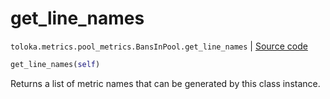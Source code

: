 # get_line_names
`toloka.metrics.pool_metrics.BansInPool.get_line_names` | [Source code](https://github.com/Toloka/toloka-kit/blob/v1.1.2/src/metrics/pool_metrics.py#L480)

```python
get_line_names(self)
```

Returns a list of metric names that can be generated by this class instance.

